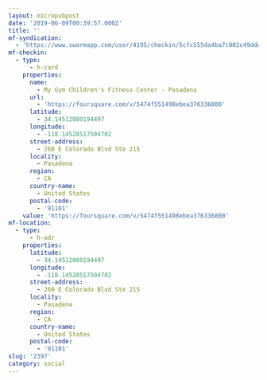 ```yaml
---
layout: micropubpost
date: '2019-06-09T00:39:57.000Z'
title: ''
mf-syndication:
  - 'https://www.swarmapp.com/user/4195/checkin/5cfc555da4ba7c002c49ddeb'
mf-checkin:
  - type:
      - h-card
    properties:
      name:
        - My Gym Children's Fitness Center - Pasadena
      url:
        - 'https://foursquare.com/v/5474f551498ebea376336800'
      latitude:
        - 34.14512080194497
      longitude:
        - -118.14528517504702
      street-address:
        - 260 E Colorado Blvd Ste 215
      locality:
        - Pasadena
      region:
        - CA
      country-name:
        - United States
      postal-code:
        - '91101'
    value: 'https://foursquare.com/v/5474f551498ebea376336800'
mf-location:
  - type:
      - h-adr
    properties:
      latitude:
        - 34.14512080194497
      longitude:
        - -118.14528517504702
      street-address:
        - 260 E Colorado Blvd Ste 215
      locality:
        - Pasadena
      region:
        - CA
      country-name:
        - United States
      postal-code:
        - '91101'
slug: '2397'
category: social
---
```

